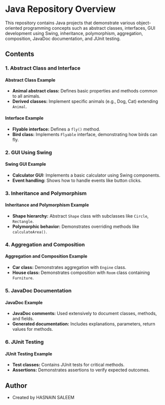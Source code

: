 # Java Repository Overview

This repository contains Java projects that demonstrate various object-oriented programming concepts such as abstract classes, interfaces, GUI development using Swing, inheritance, polymorphism, aggregation, composition, JavaDoc documentation, and JUnit testing.

## Contents

### 1. Abstract Class and Interface

#### Abstract Class Example

- **Animal abstract class:** Defines basic properties and methods common to all animals.
- **Derived classes:** Implement specific animals (e.g., Dog, Cat) extending `Animal`.

#### Interface Example

- **Flyable interface:** Defines a `fly()` method.
- **Bird class:** Implements `Flyable` interface, demonstrating how birds can fly.

### 2. GUI Using Swing

#### Swing GUI Example

- **Calculator GUI:** Implements a basic calculator using Swing components.
- **Event handling:** Shows how to handle events like button clicks.

### 3. Inheritance and Polymorphism

#### Inheritance and Polymorphism Example

- **Shape hierarchy:** Abstract `Shape` class with subclasses like `Circle`, `Rectangle`.
- **Polymorphic behavior:** Demonstrates overriding methods like `calculateArea()`.

### 4. Aggregation and Composition

#### Aggregation and Composition Example

- **Car class:** Demonstrates aggregation with `Engine` class.
- **House class:** Demonstrates composition with `Room` class containing `Furniture`.

### 5. JavaDoc Documentation

#### JavaDoc Example

- **JavaDoc comments:** Used extensively to document classes, methods, and fields.
- **Generated documentation:** Includes explanations, parameters, return values for methods.

### 6. JUnit Testing

#### JUnit Testing Example

- **Test classes:** Contains JUnit tests for critical methods.
- **Assertions:** Demonstrates assertions to verify expected outcomes.



## Author

- Created by HASNAIN SALEEM

